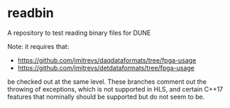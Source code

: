 # readbin
A repository to test reading binary files for DUNE

Note: it requires that:

*  https://github.com/jmitrevs/daqdataformats/tree/fpga-usage
*  https://github.com/jmitrevs/detdataformats/tree/fpga-usage

be checked out at the same level. These branches comment out the throwing of exceptions, which is not supported in HLS, and certain C++17 features that nominally should be supported but do not seem to be.
